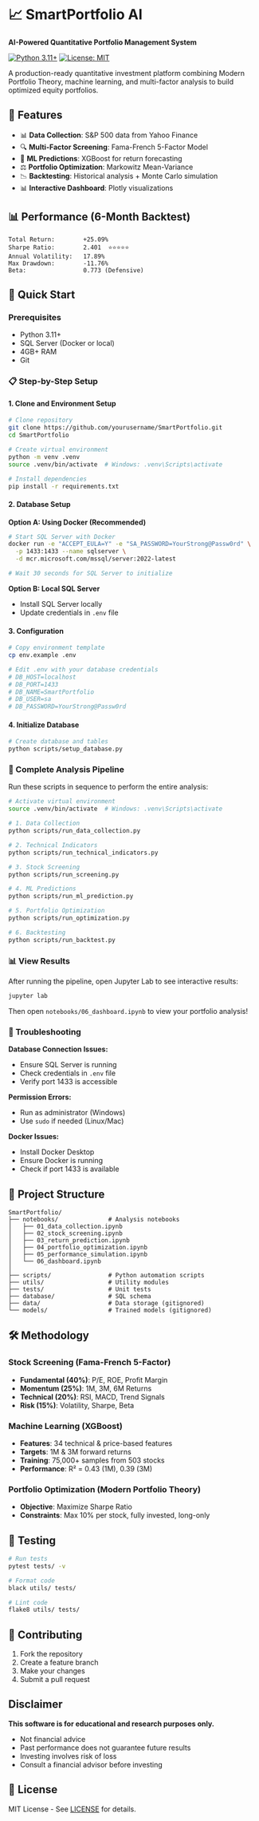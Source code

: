 # 📈 SmartPortfolio AI

**AI-Powered Quantitative Portfolio Management System**

[![Python 3.11+](https://img.shields.io/badge/python-3.11+-blue.svg)](https://www.python.org/downloads/)
[![License: MIT](https://img.shields.io/badge/License-MIT-yellow.svg)](https://opensource.org/licenses/MIT)

A production-ready quantitative investment platform combining Modern Portfolio Theory, machine learning, and multi-factor analysis to build optimized equity portfolios.

## 🌟 Features

- 📊 **Data Collection**: S&P 500 data from Yahoo Finance
- 🔍 **Multi-Factor Screening**: Fama-French 5-Factor Model
- 🧠 **ML Predictions**: XGBoost for return forecasting
- ⚖️ **Portfolio Optimization**: Markowitz Mean-Variance
- 📉 **Backtesting**: Historical analysis + Monte Carlo simulation
- 📊 **Interactive Dashboard**: Plotly visualizations

## 📊 Performance (6-Month Backtest)

```
Total Return:        +25.09%
Sharpe Ratio:        2.401  ⭐⭐⭐⭐⭐
Annual Volatility:   17.89%
Max Drawdown:        -11.76%
Beta:                0.773 (Defensive)
```

## 🚀 Quick Start

### Prerequisites

- Python 3.11+
- SQL Server (Docker or local)
- 4GB+ RAM
- Git

### 📋 Step-by-Step Setup

#### 1. Clone and Environment Setup
```bash
# Clone repository
git clone https://github.com/yourusername/SmartPortfolio.git
cd SmartPortfolio

# Create virtual environment
python -m venv .venv
source .venv/bin/activate  # Windows: .venv\Scripts\activate

# Install dependencies
pip install -r requirements.txt
```

#### 2. Database Setup

**Option A: Using Docker (Recommended)**
```bash
# Start SQL Server with Docker
docker run -e "ACCEPT_EULA=Y" -e "SA_PASSWORD=YourStrong@Passw0rd" \
  -p 1433:1433 --name sqlserver \
  -d mcr.microsoft.com/mssql/server:2022-latest

# Wait 30 seconds for SQL Server to initialize
```

**Option B: Local SQL Server**
- Install SQL Server locally
- Update credentials in `.env` file

#### 3. Configuration
```bash
# Copy environment template
cp env.example .env

# Edit .env with your database credentials
# DB_HOST=localhost
# DB_PORT=1433
# DB_NAME=SmartPortfolio
# DB_USER=sa
# DB_PASSWORD=YourStrong@Passw0rd
```

#### 4. Initialize Database
```bash
# Create database and tables
python scripts/setup_database.py
```

### 🎯 Complete Analysis Pipeline

Run these scripts in sequence to perform the entire analysis:

```bash
# Activate virtual environment
source .venv/bin/activate  # Windows: .venv\Scripts\activate

# 1. Data Collection
python scripts/run_data_collection.py

# 2. Technical Indicators
python scripts/run_technical_indicators.py

# 3. Stock Screening
python scripts/run_screening.py

# 4. ML Predictions
python scripts/run_ml_prediction.py

# 5. Portfolio Optimization
python scripts/run_optimization.py

# 6. Backtesting
python scripts/run_backtest.py
```

### 📊 View Results

After running the pipeline, open Jupyter Lab to see interactive results:
```bash
jupyter lab
```

Then open `notebooks/06_dashboard.ipynb` to view your portfolio analysis!

### 🐛 Troubleshooting

**Database Connection Issues:**
- Ensure SQL Server is running
- Check credentials in `.env` file
- Verify port 1433 is accessible

**Permission Errors:**
- Run as administrator (Windows)
- Use `sudo` if needed (Linux/Mac)

**Docker Issues:**
- Install Docker Desktop
- Ensure Docker is running
- Check if port 1433 is available

## 📁 Project Structure

```
SmartPortfolio/
├── notebooks/              # Analysis notebooks
│   ├── 01_data_collection.ipynb
│   ├── 02_stock_screening.ipynb
│   ├── 03_return_prediction.ipynb
│   ├── 04_portfolio_optimization.ipynb
│   ├── 05_performance_simulation.ipynb
│   └── 06_dashboard.ipynb
│
├── scripts/                # Python automation scripts
├── utils/                  # Utility modules
├── tests/                  # Unit tests
├── database/               # SQL schema
├── data/                   # Data storage (gitignored)
└── models/                 # Trained models (gitignored)
```

## 🛠️ Methodology

### Stock Screening (Fama-French 5-Factor)
- **Fundamental (40%)**: P/E, ROE, Profit Margin
- **Momentum (25%)**: 1M, 3M, 6M Returns
- **Technical (20%)**: RSI, MACD, Trend Signals
- **Risk (15%)**: Volatility, Sharpe, Beta

### Machine Learning (XGBoost)
- **Features**: 34 technical & price-based features
- **Targets**: 1M & 3M forward returns
- **Training**: 75,000+ samples from 503 stocks
- **Performance**: R² = 0.43 (1M), 0.39 (3M)

### Portfolio Optimization (Modern Portfolio Theory)
- **Objective**: Maximize Sharpe Ratio
- **Constraints**: Max 10% per stock, fully invested, long-only

## 🧪 Testing

```bash
# Run tests
pytest tests/ -v

# Format code
black utils/ tests/

# Lint code
flake8 utils/ tests/
```

## 🤝 Contributing

1. Fork the repository
2. Create a feature branch
3. Make your changes
4. Submit a pull request

##  Disclaimer

**This software is for educational and research purposes only.**

- Not financial advice
- Past performance does not guarantee future results
- Investing involves risk of loss
- Consult a financial advisor before investing

## 📄 License

MIT License - See [LICENSE](LICENSE) for details.

